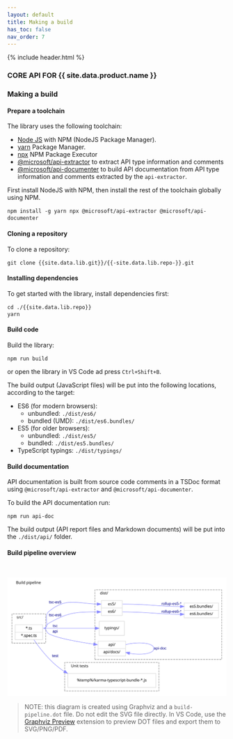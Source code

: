 ```yaml
---
layout: default
title: Making a build
has_toc: false
nav_order: 7
---
```


{% include header.html %}
### CORE API FOR {{ site.data.product.name }}

### Making a build

<a name="toolchain"></a>
#### Prepare a toolchain

The library uses the following toolchain:

* [Node JS](https://nodejs.org) with NPM (NodeJS Package Manager).
* [yarn](https://yarnpkg.com) Package Manager.
* [npx](https://www.npmjs.com/package/npx) NPM Package Executor
* [@microsoft/api-extractor](https://api-extractor.com/pages/overview/intro/) to extract API type information and comments
* [@microsoft/api-documenter](https://api-extractor.com/pages/setup/generating_docs/) to build API documentation from API type information and comments extracted by the `api-extractor`.

First install NodeJS with NPM, then install the rest of the toolchain globally using NPM.

```
npm install -g yarn npx @microsoft/api-extractor @microsoft/api-documenter
```

<a name="clone"></a>
#### Cloning a repository

To clone a repository:

```
git clone {{site.data.lib.git}}/{{-site.data.lib.repo-}}.git
```

<a name="deps"></a>
#### Installing dependencies

To get started with the library, install dependencies first:

```
cd ./{{site.data.lib.repo}}
yarn
```

<a name="code"></a>
#### Build code

Build the library:

```
npm run build
```

or open the library in VS Code ad press `Ctrl+Shift+B`.

The build output (JavaScript files) will be put into the following locations, according to the target:
* ES6 (for modern browsers):
  * unbundled: `./dist/es6/`
  * bundled (UMD): `./dist/es6.bundles/`
* ES5 (for older browsers):
  * unbundled: `./dist/es5/`
  * bundled: `./dist/es5.bundles/`
* TypeScript typings: `./dist/typings/`

<a name="documentation"></a>
#### Build documentation

API documentation is built from source code comments in a TSDoc format
using `@microsoft/api-extractor` and `@microsoft/api-documenter`.

To build the API documentation run:
```
npm run api-doc
```

The build output (API report files and Markdown documents) will be put into the `./dist/api/` folder.

#### Build pipeline overview
<BR>

[![Build pipeline](build-pipeline.svg)](build-pipeline.dot)

> NOTE: this diagram is created using Graphviz and a `build-pipeline.dot` file.
Do not edit the SVG file directly.
In VS Code, use the [Graphviz Preview](https://marketplace.visualstudio.com/items?itemName=EFanZh.graphviz-preview)
extension to preview DOT files and export them to SVG/PNG/PDF.
